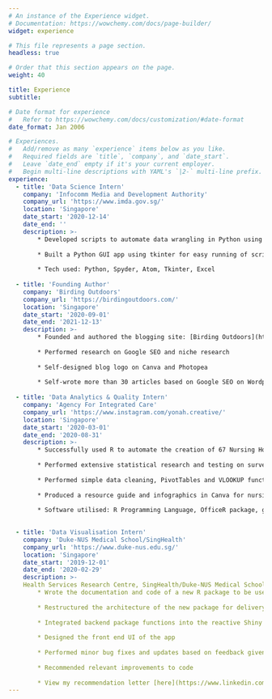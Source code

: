 ```yaml
---
# An instance of the Experience widget.
# Documentation: https://wowchemy.com/docs/page-builder/
widget: experience

# This file represents a page section.
headless: true

# Order that this section appears on the page.
weight: 40

title: Experience
subtitle:

# Date format for experience
#   Refer to https://wowchemy.com/docs/customization/#date-format
date_format: Jan 2006

# Experiences.
#   Add/remove as many `experience` items below as you like.
#   Required fields are `title`, `company`, and `date_start`.
#   Leave `date_end` empty if it's your current employer.
#   Begin multi-line descriptions with YAML's `|2-` multi-line prefix.
experience:
  - title: 'Data Science Intern'
    company: 'Infocomm Media and Development Authority'
    company_url: 'https://www.imda.gov.sg/'
    location: 'Singapore'
    date_start: '2020-12-14'
    date_end: ''
    description: >-
        * Developed scripts to automate data wrangling in Python using Spyder
        
        * Built a Python GUI app using tkinter for easy running of scripts
        
        * Tech used: Python, Spyder, Atom, Tkinter, Excel
        
  - title: 'Founding Author'
    company: 'Birding Outdoors'
    company_url: 'https://birdingoutdoors.com/'
    location: 'Singapore'
    date_start: '2020-09-01'
    date_end: '2021-12-13'
    description: >-
        * Founded and authored the blogging site: [Birding Outdoors](https://www.birdingoutdoors.com)
        
        * Performed research on Google SEO and niche research
        
        * Self-designed blog logo on Canva and Photopea
        
        * Self-wrote more than 30 articles based on Google SEO on Wordpress
        
  - title: 'Data Analytics & Quality Intern'
    company: 'Agency For Integrated Care'
    company_url: 'https://www.instagram.com/yonah.creative/'
    location: 'Singapore'
    date_start: '2020-03-01'
    date_end: '2020-08-31'
    description: >-
        * Successfully used R to automate the creation of 67 Nursing Home Reports with 1000+ graphs which led to a 90% decrease in report generation time
        
        * Performed extensive statistical research and testing on survey data
        
        * Performed simple data cleaning, PivotTables and VLOOKUP functions in Excel
        
        * Produced a resource guide and infographics in Canva for nursing homes to follow up on the reports received
        
        * Software utilised: R Programming Language, OfficeR package, ggplot2 package, dplyr package, Canva, Microsoft Excel, Microsoft PowerPoint

        
  - title: 'Data Visualisation Intern'
    company: 'Duke-NUS Medical School/SingHealth'
    company_url: 'https://www.duke-nus.edu.sg/'
    location: 'Singapore'
    date_start: '2019-12-01'
    date_end: '2020-02-29'
    description: >-
    Health Services Research Centre, SingHealth/Duke-NUS Medical School
        * Wrote the documentation and code of a new R package to be used as a clinical prediction tool
        
        * Restructured the architecture of the new package for delivery into a Shiny web app
        
        * Integrated backend package functions into the reactive Shiny app
        
        * Designed the front end UI of the app
        
        * Performed minor bug fixes and updates based on feedback given
        
        * Recommended relevant improvements to code
        
        * View my recommendation letter [here](https://www.linkedin.com/in/justinchiacz/detail/treasury/position:1549444656/?entityUrn=urn%3Ali%3Afsd_profileTreasuryMedia%3A(ACoAABhdhBABslPNFcwNMpC8TCZgG3gQLDnlFNc%2C1588551251533)&section=position%3A1549444656&treasuryCount=1)
---
```


